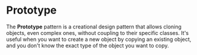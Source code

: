 # Prototype

The **Prototype** pattern is a creational design pattern that allows cloning objects, even complex ones, without coupling to their specific classes. It's useful when you want to create a new object by copying an existing object, and you don't know the exact type of the object you want to copy.